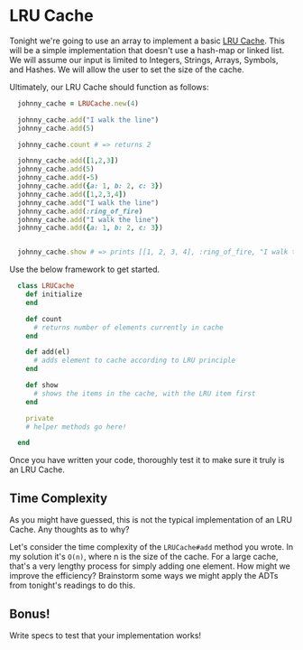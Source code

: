 # LRU Cache

Tonight we're going to use an array to implement a basic [LRU Cache][lru-cache]. This will be a simple implementation that doesn't use a hash-map or linked list.  We will assume our input is limited to Integers, Strings, Arrays, Symbols, and Hashes. We will allow the user to set the size of the cache.  

[lru-cache]: https://www.geeksforgeeks.org/lru-cache-implementation/

Ultimately, our LRU Cache should function as follows:

```ruby
  johnny_cache = LRUCache.new(4)

  johnny_cache.add("I walk the line")
  johnny_cache.add(5)

  johnny_cache.count # => returns 2

  johnny_cache.add([1,2,3])
  johnny_cache.add(5)
  johnny_cache.add(-5)
  johnny_cache.add({a: 1, b: 2, c: 3})
  johnny_cache.add([1,2,3,4])
  johnny_cache.add("I walk the line")
  johnny_cache.add(:ring_of_fire)
  johnny_cache.add("I walk the line")
  johnny_cache.add({a: 1, b: 2, c: 3})


  johnny_cache.show # => prints [[1, 2, 3, 4], :ring_of_fire, "I walk the line", {:a=>1, :b=>2, :c=>3}]
```

Use the below framework to get started.  

```ruby
  class LRUCache
    def initialize
    end

    def count
      # returns number of elements currently in cache
    end

    def add(el)
      # adds element to cache according to LRU principle
    end

    def show
      # shows the items in the cache, with the LRU item first
    end

    private
    # helper methods go here!

  end
```

Once you have written your code, thoroughly test it to make sure it truly is an LRU Cache.  

## Time Complexity

As you might have guessed, this is not the typical implementation of an LRU Cache.  Any thoughts as to why?

Let's consider the time complexity of the `LRUCache#add` method you wrote.  In my solution it's `O(n)`, where n is the size of the cache.  For a large cache, that's a very lengthy process for simply adding one element.  How might we improve the efficiency?  Brainstorm some ways we might apply the ADTs from tonight's readings to do this.

## Bonus!

Write specs to test that your implementation works!  
